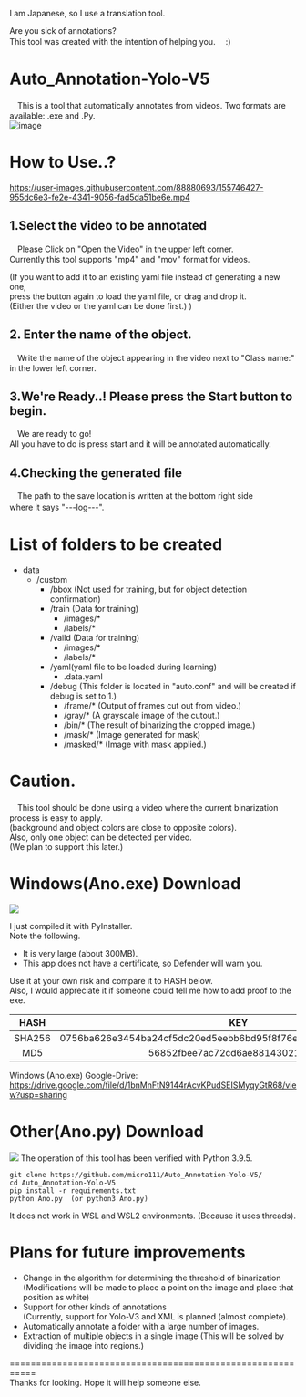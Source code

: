I am Japanese, so I use a translation tool.

Are you sick of annotations?   
This tool was created with the intention of helping you.　 :)  

# Auto_Annotation-Yolo-V5
　This is a tool that automatically annotates from videos. Two formats are available: .exe and .Py.  
![image](https://user-images.githubusercontent.com/88880693/155735245-48e246c5-f2b8-46bd-a7b5-a439c7dc7173.png)

# How to Use..?
https://user-images.githubusercontent.com/88880693/155746427-955dc6e3-fe2e-4341-9056-fad5da51be6e.mp4

## 1.Select the video to be annotated
　Please Click on "Open the Video" in the upper left corner.  
Currently this tool supports "mp4" and "mov" format for videos.

(If you want to add it to an existing yaml file instead of generating a new one,  
press the button again to load the yaml file, or drag and drop it.  
(Either the video or the yaml can be done first.) )  

## 2. Enter the name of the object.
 　Write the name of the object appearing in the video next to "Class name:"  
 in the lower left corner.
 
## 3.We're Ready..! Please press the Start button to begin.
　We are ready to go!  
All you have to do is press start and it will be annotated automatically.

## 4.Checking the generated file
 　The path to the save location is written at the bottom right side  
 where it says "---log---".　



# List of folders to be created

+ data
  + /custom   
    + /bbox (Not used for training, but for object detection confirmation)
    + /train (Data for training)
      + /images/*
      + /labels/*
    + /vaild (Data for training)
      + /images/*
      + /labels/* 
    + /yaml(yaml file to be loaded during learning)
      + .data.yaml  
    + /debug (This folder is located in "auto.conf" and will be created if debug is set to 1.)  
      + /frame/* (Output of frames cut out from video.)
      + /gray/*  (A grayscale image of the cutout.)
      + /bin/*  (The result of binarizing the cropped image.)
      + /mask/*  (Image generated for mask)
      + /masked/* (Image with mask applied.)
      
# Caution.
　This tool should be done using a video where the current binarization process is easy to apply.  
(background and object colors are close to opposite colors).  
Also, only one object can be detected per video.  
(We plan to support this later.)   


# Windows(Ano.exe) Download
<img src="https://img.shields.io/badge/-Windows-0078D6.svg?logo=windows&style=flat">

I just compiled it with PyInstaller.  
Note the following.  
 - It is very large (about 300MB).  
 - This app does not have a certificate, so Defender will warn you.

Use it at your own risk and compare it to HASH below.  
Also, I would appreciate it if someone could tell me how to add proof to the exe.

| HASH | KEY |
|:---:|:---:|
|SHA256 |0756ba626e3454ba24cf5dc20ed5eebb6bd95f8f76e0aa7dc5661e4b33758bc5 |
|MD5 |56852fbee7ac72cd6ae881430213b28d |

Windows (Ano.exe) Google-Drive:  
https://drive.google.com/file/d/1bnMnFtN9144rAcvKPudSEISMyqyGtR68/view?usp=sharing


# Other(Ano.py) Download
<img src="https://img.shields.io/badge/-Python-F9DC3E.svg?logo=python&style=flat">  
The operation of this tool has been verified with Python 3.9.5.

```
git clone https://github.com/micro111/Auto_Annotation-Yolo-V5/
cd Auto_Annotation-Yolo-V5
pip install -r requirements.txt
python Ano.py  (or python3 Ano.py)
```
It does not work in WSL and WSL2 environments.
(Because it uses threads).  

# Plans for future improvements
 - Change in the algorithm for determining the threshold of binarization  
(Modifications will be made to place a point on the image and place that position as white)  
 - Support for other kinds of annotations  
(Currently, support for Yolo-V3 and XML is planned (almost complete).
 - Automatically annotate a folder with a large number of images.
 - Extraction of multiple objects in a single image
(This will be solved by dividing the image into regions.)

===========================================================  
Thanks for looking. Hope it will help someone else.
